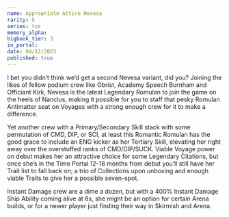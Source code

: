 ```yaml
---
name: Appropriate Attire Nevesa
rarity: 5
series: tos
memory_alpha:
bigbook_tier: 3
in_portal:
date: 04/12/2023
published: true
---
```


I bet you didn’t think we’d get a second Nevesa variant, did you? Joining the likes of fellow podium crew like Obrist, Academy Speech Burnham and Officiant Kirk, Nevesa is the latest Legendary Romulan to join the game on the heels of Nanclus, making it possible for you to staff that pesky Romulan Antimatter seat on Voyages with a strong enough crew for it to make a difference.

Yet another crew with a Primary/Secondary Skill stack with some permutation of CMD, DIP, or SCI, at least this Romantic Romulan has the good grace to include an ENG kicker as her Tertiary Skill, elevating her right away over the overstuffed ranks of CMD/DIP/SUCK. Viable Voyage power on debut makes her an attractive choice for some Legendary Citations, but once she’s in the Time Portal 12-18 months from debut you’ll still have her Trait list to fall back on; a trio of Collections upon unboxing and enough viable Traits to give her a possible seven-spot.

Instant Damage crew are a dime a dozen, but with a 400% Instant Damage Ship Ability coming alive at 8s, she might be an option for certain Arena builds, or for a newer player just finding their way in Skirmish and Arena.
